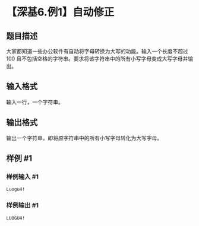 # 【深基6.例1】自动修正

## 题目描述

大家都知道一些办公软件有自动将字母转换为大写的功能。输入一个长度不超过 $100$ 且不包括空格的字符串。要求将该字符串中的所有小写字母变成大写字母并输出。

## 输入格式

输入一行，一个字符串。

## 输出格式

输出一个字符串，即将原字符串中的所有小写字母转化为大写字母。

## 样例 #1

### 样例输入 #1

```
Luogu4!
```

### 样例输出 #1

```
LUOGU4!
```